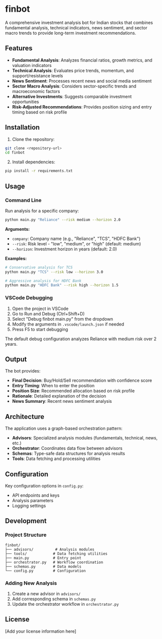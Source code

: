 # finbot

A comprehensive investment analysis bot for Indian stocks that combines fundamental analysis, technical indicators, news sentiment, and sector macro trends to provide long-term investment recommendations.

## Features

- **Fundamental Analysis**: Analyzes financial ratios, growth metrics, and valuation indicators
- **Technical Analysis**: Evaluates price trends, momentum, and support/resistance levels
- **News Sentiment**: Processes recent news and social media sentiment
- **Sector Macro Analysis**: Considers sector-specific trends and macroeconomic factors
- **Alternative Investments**: Suggests comparable investment opportunities
- **Risk-Adjusted Recommendations**: Provides position sizing and entry timing based on risk profile

## Installation

1. Clone the repository:
```bash
git clone <repository-url>
cd finbot
```

2. Install dependencies:
```bash
pip install -r requirements.txt
```

## Usage

### Command Line

Run analysis for a specific company:

```bash
python main.py "Reliance" --risk medium --horizon 2.0
```

**Arguments:**
- `company`: Company name (e.g., "Reliance", "TCS", "HDFC Bank")
- `--risk`: Risk level - "low", "medium", or "high" (default: medium)
- `--horizon`: Investment horizon in years (default: 2.0)

**Examples:**
```bash
# Conservative analysis for TCS
python main.py "TCS" --risk low --horizon 3.0

# Aggressive analysis for HDFC Bank
python main.py "HDFC Bank" --risk high --horizon 1.5
```

### VSCode Debugging

1. Open the project in VSCode
2. Go to Run and Debug (Ctrl+Shift+D)
3. Select "Debug finbot main.py" from the dropdown
4. Modify the arguments in `.vscode/launch.json` if needed
5. Press F5 to start debugging

The default debug configuration analyzes Reliance with medium risk over 2 years.

## Output

The bot provides:
- **Final Decision**: Buy/Hold/Sell recommendation with confidence score
- **Entry Timing**: When to enter the position
- **Position Size**: Recommended allocation based on risk profile
- **Rationale**: Detailed explanation of the decision
- **News Summary**: Recent news sentiment analysis

## Architecture

The application uses a graph-based orchestration pattern:

- **Advisors**: Specialized analysis modules (fundamentals, technical, news, etc.)
- **Orchestrator**: Coordinates data flow between advisors
- **Schemas**: Type-safe data structures for analysis results
- **Tools**: Data fetching and processing utilities

## Configuration

Key configuration options in `config.py`:
- API endpoints and keys
- Analysis parameters
- Logging settings

## Development

### Project Structure
```
finbot/
├── advisors/          # Analysis modules
├── tools/            # Data fetching utilities
├── main.py           # Entry point
├── orchestrator.py   # Workflow coordination
├── schemas.py        # Data models
└── config.py         # Configuration
```

### Adding New Analysis

1. Create a new advisor in `advisors/`
2. Add corresponding schema in `schemas.py`
3. Update the orchestrator workflow in `orchestrator.py`

## License

[Add your license information here]